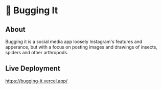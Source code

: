 # 🐞 Bugging It

## About
Bugging it is a social media app loosely Instagram's features and apperance, but with a focus on posting images and drawings of insects, spiders and other arthropods.

## Live Deployment
https://bugging-it.vercel.app/

